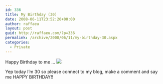 ```yaml
---
id: 336
title: My Birthday (30)
date: 2008-06-11T23:52:20+00:00
author: raffaeu
layout: post
guid: http://raffaeu.com/?p=336
permalink: /archive/2008/06/11/my-birthday-30.aspx
categories:
  - Private
---
```

Happy Birthday to me &#8230; ![](/Providers/BlogEntryEditor/FCKeditor/editor/images/smiley/msn/teeth_smile.gif)

Yep today I&#8217;m 30 so please connect to my blog, make a comment and say me HAPPY BIRTHDAY!!